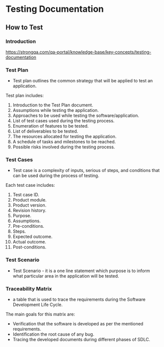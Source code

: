 # Testing Documentation

## How to Test

### Introduction

https://strongqa.com/qa-portal/knowledge-base/key-concepts/testing-documentation

### Test Plan

- Test plan outlines the common strategy that will be applied to test an application.

Test plan includes:

1. Introduction to the Test Plan document.
1. Assumptions while testing the application.
1. Approaches to be used while testing the software/application.
1. List of test cases used during the testing process.
1. Enumeration of features to be tested.
1. List of deliverables to be tested.
1. The resources allocated for testing the application.
1. A schedule of tasks and milestones to be reached.
1. Possible risks involved during the testing process.

### Test Cases

- Test case is a complexity of inputs, serious of steps, and conditions that can be used during the process of testing.

Each test case includes:

1. Test case ID.
1. Product module.
1. Product version.
1. Revision history.
1. Purpose.
1. Assumptions.
1. Pre-conditions.
1. Steps.
1. Expected outcome.
1. Actual outcome.
1. Post-conditions.

### Test Scenario

- Test Scenario - it is a one line statement which purpose is to inform what particular area in the application will be tested.

### Traceability Matrix

- a table that is used to trace the requirements during the Software Development Life Cycle. 

The main goals for this matrix are:

- Verification that the software is developed as per the mentioned requirements.
- Identification the root cause of any bug.
- Tracing the developed documents during different phases of SDLC.
